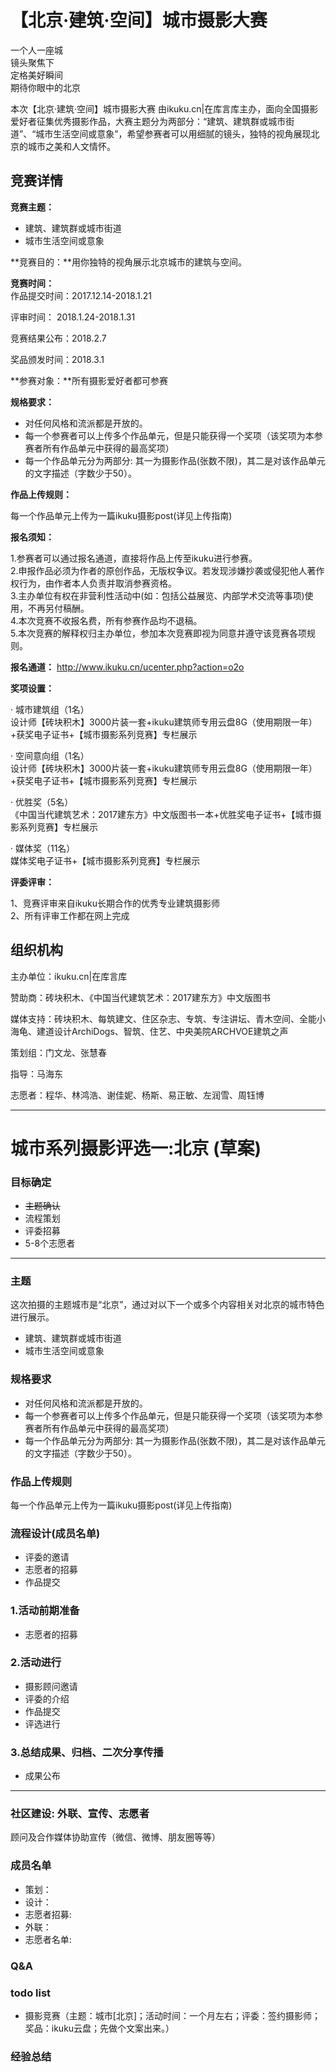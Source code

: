 # 【北京·建筑·空间】城市摄影大赛  

一个人一座城    
镜头聚焦下  
定格美好瞬间  
期待你眼中的北京  

本次【北京·建筑·空间】城市摄影大赛 由ikuku.cn|在库言库主办，面向全国摄影爱好者征集优秀摄影作品，大赛主题分为两部分：“建筑、建筑群或城市街道”、“城市生活空间或意象”，希望参赛者可以用细腻的镜头，独特的视角展现北京的城市之美和人文情怀。  

## 竞赛详情  

**竞赛主题：**  
* 建筑、建筑群或城市街道
* 城市生活空间或意象

**竞赛目的：**用你独特的视角展示北京城市的建筑与空间。  

**竞赛时间：**  
作品提交时间：2017.12.14-2018.1.21  

评审时间： 2018.1.24-2018.1.31  

竞赛结果公布：2018.2.7  

奖品颁发时间：2018.3.1  

**参赛对象：**所有摄影爱好者都可参赛  

**规格要求：**  

* 对任何风格和流派都是开放的。  
* 每一个参赛者可以上传多个作品单元，但是只能获得一个奖项（该奖项为本参赛者所有作品单元中获得的最高奖项）  
* 每一个作品单元分为两部分: 其一为摄影作品(张数不限)，其二是对该作品单元的文字描述（字数少于50）。  

**作品上传规则：**   

每一个作品单元上传为一篇ikuku摄影post(详见上传指南)

**报名须知：**  

1.参赛者可以通过报名通道，直接将作品上传至ikuku进行参赛。  
2.申报作品必须为作者的原创作品，无版权争议。若发现涉嫌抄袭或侵犯他人著作权行为，由作者本人负责并取消参赛资格。  
3.主办单位有权在非营利性活动中(如：包括公益展览、内部学术交流等事项)使用，不再另付稿酬。  
4.本次竞赛不收报名费，所有参赛作品均不退稿。  
5.本次竞赛的解释权归主办单位，参加本次竞赛即视为同意并遵守该竞赛各项规则。  

**报名通道：**  http://www.ikuku.cn/ucenter.php?action=o2o    

**奖项设置：**  

· 城市建筑组（1名）  
设计师【砖块积木】3000片装一套+ikuku建筑师专用云盘8G（使用期限一年）+获奖电子证书+【城市摄影系列竞赛】专栏展示  

· 空间意向组（1名）  
设计师【砖块积木】3000片装一套+ikuku建筑师专用云盘8G（使用期限一年）+获奖电子证书+【城市摄影系列竞赛】专栏展示  

· 优胜奖（5名）  
《中国当代建筑艺术：2017建东方》中文版图书一本+优胜奖电子证书+【城市摄影系列竞赛】专栏展示  

·  媒体奖（11名）  
媒体奖电子证书+【城市摄影系列竞赛】专栏展示    

**评委评审：**  

1、竞赛评审来自ikuku长期合作的优秀专业建筑摄影师  
2、所有评审工作都在网上完成  

## 组织机构  

主办单位：ikuku.cn|在库言库  

赞助商：砖块积木、《中国当代建筑艺术：2017建东方》中文版图书  

媒体支持：砖块积木、每筑建文、住区杂志、专筑、专注讲坛、青木空间、全能小海龟、建道设计ArchiDogs、智筑、住艺、中央美院ARCHVOE建筑之声  

策划组：门文龙、张慧春  

指导：马海东  

志愿者：程华、林鸿浩、谢佳妮、杨斯、易正敏、左润雪、周钰博  


-----  

# 城市系列摄影评选一:北京 (草案)


### 目标确定      

* ~~主题确认~~ 
* 流程策划
* 评委招募
* 5-8个志愿者

----

### 主题

这次拍摄的主题城市是“北京”，通过对以下一个或多个内容相关对北京的城市特色进行展示。

* 建筑、建筑群或城市街道
* 城市生活空间或意象


### 规格要求

* 对任何风格和流派都是开放的。
* 每一个参赛者可以上传多个作品单元，但是只能获得一个奖项（该奖项为本参赛者所有作品单元中获得的最高奖项）
* 每一个作品单元分为两部分: 其一为摄影作品(张数不限)，其二是对该作品单元的文字描述（字数少于50）。
### 作品上传规则 

每一个作品单元上传为一篇ikuku摄影post(详见上传指南)

###  流程设计(成员名单)

* 评委的邀请  
* 志愿者的招募  
* 作品提交  


### 1.活动前期准备

* 志愿者的招募  

### 2.活动进行

* 摄影顾问邀请
* 评委的介绍  
* 作品提交  
* 评选进行

### 3.总结成果、归档、二次分享传播

* 成果公布  

-----


### 社区建设: 外联、宣传、志愿者

顾问及合作媒体协助宣传（微信、微博、朋友圈等等）

### 成员名单

* 策划：
* 设计：
* 志愿者招募: 
* 外联：
* 志愿者名单: 


### Q&A  


### todo list  

* 摄影竞赛（主题：城市[北京]；活动时间：一个月左右；评委：签约摄影师；奖品：ikuku云盘；先做个文案出来。）


### 经验总结

 

